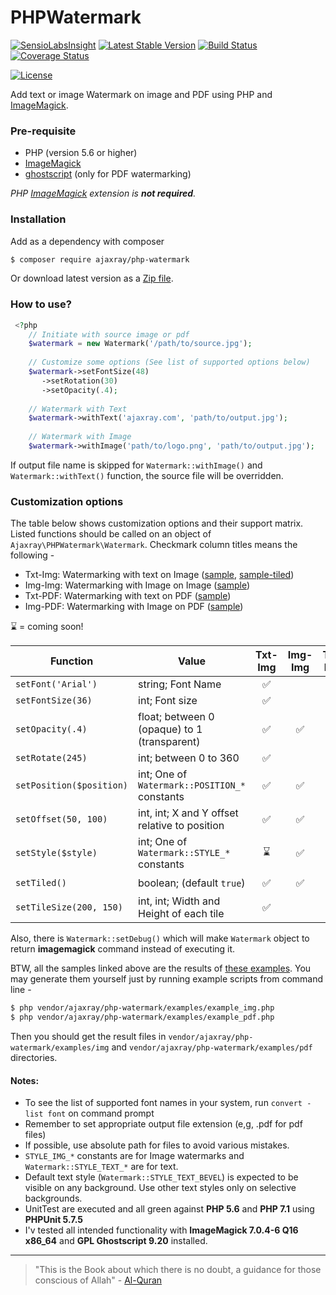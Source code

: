 # PHPWatermark

[![SensioLabsInsight](https://insight.sensiolabs.com/projects/cf8fe138-7232-4390-a3c6-f9e509221353/small.png)](https://insight.sensiolabs.com/projects/cf8fe138-7232-4390-a3c6-f9e509221353)
[![Latest Stable Version](https://poser.pugx.org/ajaxray/php-watermark/v/stable)](https://packagist.org/packages/ajaxray/php-watermark)
[![Build Status](https://travis-ci.org/ajaxray/php-watermark.svg?branch=master)](https://travis-ci.org/ajaxray/php-watermark)
[![Coverage Status](https://coveralls.io/repos/github/ajaxray/php-watermark/badge.svg?branch=master)](https://coveralls.io/github/ajaxray/php-watermark?branch=master)
<!--
[![Total Downloads](https://poser.pugx.org/ajaxray/php-watermark/downloads)](https://packagist.org/packages/ajaxray/php-watermark)
-->
[![License](https://poser.pugx.org/ajaxray/php-watermark/license)](https://packagist.org/packages/ajaxray/php-watermark)


Add text or image Watermark on image and PDF using PHP and [ImageMagick][1].

### Pre-requisite
 
 - PHP (version 5.6 or higher)
 - [ImageMagick][1]
 - [ghostscript][2] (only for PDF watermarking)

_PHP [ImageMagick][3] extension is **not required**._
 
### Installation
 
 Add as a dependency with composer
 
 ```bash
 $ composer require ajaxray/php-watermark
 ```
 
 Or download latest version as a [Zip file](https://github.com/ajaxray/php-watermark/archive/master.zip).
 
 ### How to use?
 
 ```php
  <?php
     // Initiate with source image or pdf
     $watermark = new Watermark('/path/to/source.jpg');
     
     // Customize some options (See list of supported options below)
     $watermark->setFontSize(48)
        ->setRotation(30)
        ->setOpacity(.4);
     
     // Watermark with Text
     $watermark->withText('ajaxray.com', 'path/to/output.jpg');
     
     // Watermark with Image
     $watermark->withImage('path/to/logo.png', 'path/to/output.jpg');
  ```
If output file name is skipped for `Watermark::withImage()` and `Watermark::withText()` function, the source file will be overridden. 
 
 
 ### Customization options
 
 The table below shows customization options and their support matrix.
 Listed functions should be called on an object of `Ajaxray\PHPWatermark\Watermark`.
 Checkmark column titles means the following - 
  
- Txt-Img: Watermarking with text on Image ([sample][4], [sample-tiled][5])
- Img-Img: Watermarking with Image on Image ([sample][6])
- Txt-PDF: Watermarking with text on PDF ([sample][7])
- Img-PDF: Watermarking with Image on PDF ([sample][8])

&#8987; = coming soon!

 | Function | Value | Txt-Img | Img-Img | Txt-PDF | Img-PDF |
 |---|---|:---:|:---:|:---:|:---:|
 |`setFont('Arial')` | string; Font Name | &#9989; |   | &#9989; |   |
 |`setFontSize(36)` | int; Font size | &#9989; |   | &#9989; |   |
 |`setOpacity(.4)` | float; between 0 (opaque) to 1 (transparent) | &#9989; | &#9989; | &#9989; | &#9989; |
 |`setRotate(245)` | int; between 0 to 360 | &#9989; |   | &#9989; |   |
 |`setPosition($position)` | int; One of `Watermark::POSITION_*` constants | &#9989; | &#9989; | &#9989; | &#9989; |
 |`setOffset(50, 100)` | int, int; X and Y offset relative to position | &#9989; | &#9989; | &#9989; | &#9989; |
 |`setStyle($style)` | int; One of `Watermark::STYLE_*` constants | &#8987; | &#9989; | &#8987; | &#8987; |
 |`setTiled()` | boolean; (default `true`) | &#9989; | &#9989; | &#8987; | &#8987;  |
 |`setTileSize(200, 150)` | int, int; Width and Height of each tile | &#9989; |   | &#8987; |   |
 
 Also, there is `Watermark::setDebug()` which will make `Watermark` object to return **imagemagick** command instead of executing it.
 
 BTW, all the samples linked above are the results of [these examples][9].
 You may generate them yourself just by running example scripts from command line - 
  
```bash
$ php vendor/ajaxray/php-watermark/examples/example_img.php
$ php vendor/ajaxray/php-watermark/examples/example_pdf.php
```
Then you should get the result files in `vendor/ajaxray/php-watermark/examples/img` 
and `vendor/ajaxray/php-watermark/examples/pdf` directories.
 
 
#### Notes:

* To see the list of supported font names in your system, run `convert -list font` on command prompt
* Remember to set appropriate output file extension (e,g, .pdf for pdf files)
* If possible, use absolute path for files to avoid various mistakes.
* `STYLE_IMG_*` constants are for Image watermarks and `Watermark::STYLE_TEXT_*` are for text.
* Default text style (`Watermark::STYLE_TEXT_BEVEL`) is expected to be visible on any background. 
Use other text styles only on selective backgrounds.
* UnitTest are executed and all green against **PHP 5.6** and **PHP 7.1** using **PHPUnit 5.7.5**
* I'v tested all intended functionality with **ImageMagick 7.0.4-6 Q16 x86_64** and **GPL Ghostscript 9.20** installed.  
 
---

> "This is the Book about which there is no doubt, a guidance for those conscious of Allah" - [Al-Quran](http://quran.com)

[1]: http://www.imagemagick.org "ImageMagick Command line tool"
[2]: https://www.ghostscript.com/ "GhostScript"
[3]: http://php.net/manual/en/book.imagick.php "PHP ImageMagick Extension"
[4]: https://www.dropbox.com/s/itff1ot0h4lj1o3/watermark_text_on_img.jpg?dl=0 "Text Watermarking on Image"
[5]: https://www.dropbox.com/s/8xvr1xwlm76jiom/watermark_text_tiles_on_img.jpg?dl=0 "Tiled Text Watermarking on Image"
[6]: https://www.dropbox.com/s/k2ghbaaif1vxnws/watermark_img_on_img.jpg?dl=0 "Image Watermarking on Image"
[7]: https://www.dropbox.com/s/aorp9aoggynn3pt/watermark_text_on_pdf.pdf?dl=0 "Text Watermarking on PDF"
[8]: https://www.dropbox.com/s/myn2is2nx3xtm3v/watermark_img_on_pdf.pdf?dl=0 "Image Watermarking on PDF"
[9]: https://github.com/ajaxray/php-watermark/tree/master/examples "Example scripts"
